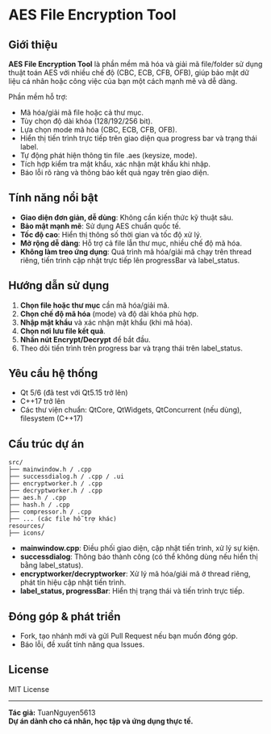 # AES File Encryption Tool

## Giới thiệu

**AES File Encryption Tool** là phần mềm mã hóa và giải mã file/folder sử dụng thuật toán AES với nhiều chế độ (CBC, ECB, CFB, OFB), giúp bảo mật dữ liệu cá nhân hoặc công việc của bạn một cách mạnh mẽ và dễ dàng.

Phần mềm hỗ trợ:
- Mã hóa/giải mã file hoặc cả thư mục.
- Tùy chọn độ dài khóa (128/192/256 bit).
- Lựa chọn mode mã hóa (CBC, ECB, CFB, OFB).
- Hiển thị tiến trình trực tiếp trên giao diện qua progress bar và trạng thái label.
- Tự động phát hiện thông tin file .aes (keysize, mode).
- Tích hợp kiểm tra mật khẩu, xác nhận mật khẩu khi nhập.
- Báo lỗi rõ ràng và thông báo kết quả ngay trên giao diện.

## Tính năng nổi bật

- **Giao diện đơn giản, dễ dùng**: Không cần kiến thức kỹ thuật sâu.
- **Bảo mật mạnh mẽ**: Sử dụng AES chuẩn quốc tế.
- **Tốc độ cao**: Hiển thị thông số thời gian và tốc độ xử lý.
- **Mở rộng dễ dàng**: Hỗ trợ cả file lẫn thư mục, nhiều chế độ mã hóa.
- **Không làm treo ứng dụng**: Quá trình mã hóa/giải mã chạy trên thread riêng, tiến trình cập nhật trực tiếp lên progressBar và label_status.

## Hướng dẫn sử dụng

1. **Chọn file hoặc thư mục** cần mã hóa/giải mã.
2. **Chọn chế độ mã hóa** (mode) và độ dài khóa phù hợp.
3. **Nhập mật khẩu** và xác nhận mật khẩu (khi mã hóa).
4. **Chọn nơi lưu file kết quả**.
5. **Nhấn nút Encrypt/Decrypt** để bắt đầu.
6. Theo dõi tiến trình trên progress bar và trạng thái trên label_status.

## Yêu cầu hệ thống

- Qt 5/6 (đã test với Qt5.15 trở lên)
- C++17 trở lên
- Các thư viện chuẩn: QtCore, QtWidgets, QtConcurrent (nếu dùng), filesystem (C++17)

## Cấu trúc dự án

```
src/
├── mainwindow.h / .cpp
├── successdialog.h / .cpp / .ui
├── encryptworker.h / .cpp
├── decryptworker.h / .cpp
├── aes.h / .cpp
├── hash.h / .cpp
├── compressor.h / .cpp
├── ... (các file hỗ trợ khác)
resources/
├── icons/
```
- **mainwindow.cpp**: Điều phối giao diện, cập nhật tiến trình, xử lý sự kiện.
- **successdialog**: Thông báo thành công (có thể không dùng nếu hiển thị bằng label_status).
- **encryptworker/decryptworker**: Xử lý mã hóa/giải mã ở thread riêng, phát tín hiệu cập nhật tiến trình.
- **label_status, progressBar**: Hiển thị trạng thái và tiến trình trực tiếp.

## Đóng góp & phát triển

- Fork, tạo nhánh mới và gửi Pull Request nếu bạn muốn đóng góp.
- Báo lỗi, đề xuất tính năng qua Issues.

## License

MIT License

---

**Tác giả:** TuanNguyen5613  
**Dự án dành cho cá nhân, học tập và ứng dụng thực tế.**
